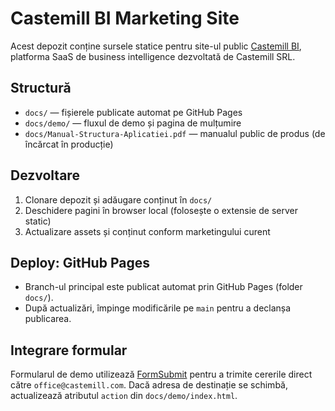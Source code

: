 # Castemill BI Marketing Site

Acest depozit conține sursele statice pentru site-ul public [Castemill BI](https://www.castemill.com/), platforma SaaS de business intelligence dezvoltată de Castemill SRL.

## Structură
- `docs/` — fișierele publicate automat pe GitHub Pages
- `docs/demo/` — fluxul de demo și pagina de mulțumire
- `docs/Manual-Structura-Aplicatiei.pdf` — manualul public de produs (de încărcat în producție)

## Dezvoltare
1. Clonare depozit și adăugare conținut în `docs/`
2. Deschidere pagini în browser local (folosește o extensie de server static)
3. Actualizare assets și conținut conform marketingului curent

## Deploy: GitHub Pages
- Branch-ul principal este publicat automat prin GitHub Pages (folder `docs/`).
- După actualizări, împinge modificările pe `main` pentru a declanșa publicarea.

## Integrare formular
Formularul de demo utilizează [FormSubmit](https://formsubmit.co/) pentru a trimite cererile direct către `office@castemill.com`. Dacă adresa de destinație se schimbă, actualizează atributul `action` din `docs/demo/index.html`.
